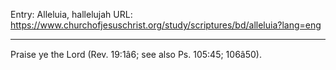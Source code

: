 Entry: Alleluia, hallelujah
URL: https://www.churchofjesuschrist.org/study/scriptures/bd/alleluia?lang=eng

---

Praise ye the Lord (Rev. 19:1â6; see also Ps. 105:45; 106â50).
